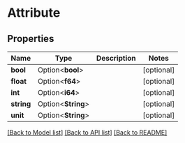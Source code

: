 # Attribute

## Properties

| Name       | Type               | Description | Notes      |
| ---------- | ------------------ | ----------- | ---------- |
| **bool**   | Option<**bool**>   |             | [optional] |
| **float**  | Option<**f64**>    |             | [optional] |
| **int**    | Option<**i64**>    |             | [optional] |
| **string** | Option<**String**> |             | [optional] |
| **unit**   | Option<**String**> |             | [optional] |

[[Back to Model list]](../README.md#documentation-for-models)
[[Back to API list]](../README.md#documentation-for-api-endpoints)
[[Back to README]](../README.md)
